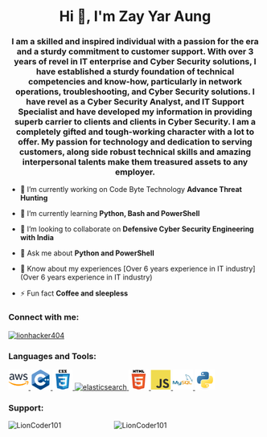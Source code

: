 <h1 align="center">Hi 👋, I'm Zay Yar Aung</h1>
<h3 align="center">I am a skilled and inspired individual with a passion for the era and a sturdy commitment to customer support. With over 3 years of revel in IT enterprise and Cyber Security solutions, I have established a sturdy foundation of technical competencies and know-how, particularly in network operations, troubleshooting, and Cyber Security solutions. I have revel as a Cyber Security Analyst, and IT Support Specialist and have developed my information in providing superb carrier to clients and clients in Cyber Security. I am a completely gifted and tough-working character with a lot to offer. My passion for technology and dedication to serving customers, along side robust technical skills and amazing interpersonal talents make them treasured assets to any employer.</h3>

- 🔭 I’m currently working on Code Byte Technology **Advance Threat Hunting**

- 🌱 I’m currently learning **Python, Bash and PowerShell**

- 👯 I’m looking to collaborate on **Defensive Cyber Security Engineering with India**

- 💬 Ask me about **Python and PowerShell**

- 📄 Know about my experiences [Over 6 years experience in IT industry](Over 6 years experience in IT industry)

- ⚡ Fun fact **Coffee and sleepless**

<h3 align="left">Connect with me:</h3>
<p align="left">
<a href="https://dev.to/lionhacker404" target="blank"><img align="center" src="https://raw.githubusercontent.com/rahuldkjain/github-profile-readme-generator/master/src/images/icons/Social/devto.svg" alt="lionhacker404" height="30" width="40" /></a>
</p>

<h3 align="left">Languages and Tools:</h3>
<p align="left"> <a href="https://aws.amazon.com" target="_blank" rel="noreferrer"> <img src="https://raw.githubusercontent.com/devicons/devicon/master/icons/amazonwebservices/amazonwebservices-original-wordmark.svg" alt="aws" width="40" height="40"/> </a> <a href="https://www.w3schools.com/cpp/" target="_blank" rel="noreferrer"> <img src="https://raw.githubusercontent.com/devicons/devicon/master/icons/cplusplus/cplusplus-original.svg" alt="cplusplus" width="40" height="40"/> </a> <a href="https://www.w3schools.com/css/" target="_blank" rel="noreferrer"> <img src="https://raw.githubusercontent.com/devicons/devicon/master/icons/css3/css3-original-wordmark.svg" alt="css3" width="40" height="40"/> </a> <a href="https://www.elastic.co" target="_blank" rel="noreferrer"> <img src="https://www.vectorlogo.zone/logos/elastic/elastic-icon.svg" alt="elasticsearch" width="40" height="40"/> </a> <a href="https://www.w3.org/html/" target="_blank" rel="noreferrer"> <img src="https://raw.githubusercontent.com/devicons/devicon/master/icons/html5/html5-original-wordmark.svg" alt="html5" width="40" height="40"/> </a> <a href="https://developer.mozilla.org/en-US/docs/Web/JavaScript" target="_blank" rel="noreferrer"> <img src="https://raw.githubusercontent.com/devicons/devicon/master/icons/javascript/javascript-original.svg" alt="javascript" width="40" height="40"/> </a> <a href="https://www.mysql.com/" target="_blank" rel="noreferrer"> <img src="https://raw.githubusercontent.com/devicons/devicon/master/icons/mysql/mysql-original-wordmark.svg" alt="mysql" width="40" height="40"/> </a> <a href="https://www.python.org" target="_blank" rel="noreferrer"> <img src="https://raw.githubusercontent.com/devicons/devicon/master/icons/python/python-original.svg" alt="python" width="40" height="40"/> </a> </p>

<h3 align="left">Support:</h3>
<p><a href="https://www.buymeacoffee.com/LionCoder101"> <img align="left" src="https://cdn.buymeacoffee.com/buttons/v2/default-yellow.png" height="50" width="210" alt="LionCoder101" /></a><a href="https://ko-fi.com/LionCoder101"> <img align="left" src="https://cdn.ko-fi.com/cdn/kofi3.png?v=3" height="50" width="210" alt="LionCoder101" /></a></p><br><br>
